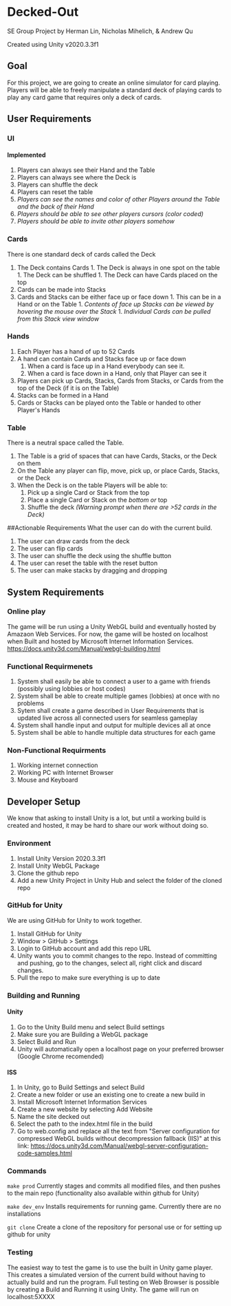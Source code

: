# Decked-Out
SE Group Project by Herman Lin, Nicholas Mihelich, &amp; Andrew Qu 

Created using Unity v2020.3.3f1

## Goal
For this project, we are going to create an online simulator for card playing. Players will be able to freely manipulate a standard deck of playing cards to play any card game
that requires only a deck of cards.


## User Requirements
### UI
#### Implemented
1. Players can always see their Hand and the Table
1. Players can always see where the Deck is
1. Players can shuffle the deck
1. Players can reset the table
1. *Players can see the names and color of other Players around the Table and the back of their Hand*
1. *Players should be able to see other players cursors (color coded)* 
1. *Players should be able to invite other players somehow*

### Cards
There is one standard deck of cards called the Deck
   1. The Deck contains Cards
     1. The Deck is always in one spot on the table
     1. The Deck can be shuffled
     1. The Deck can have Cards placed on the top
   1. Cards can be made into Stacks
   1. Cards and Stacks can be either face up or face down
     1. This can be in a Hand or on the Table
     1. *Contents of face up Stacks can be viewed by hovering the mouse over the Stack*
     1. *Individual Cards can be pulled from this Stack view window*

### Hands
1. Each Player has a hand of up to 52 Cards
1. A hand can contain Cards and Stacks face up or face down
   1. When a card is face up in a Hand everybody can see it.
   1. When a card is face down in a Hand, only that Player can see it
1. Players can pick up Cards, Stacks, Cards from Stacks, or Cards from the top of the Deck (if it is on the Table)
1. Stacks can be formed in a Hand
1. Cards or Stacks can be played onto the Table or handed to other Player's Hands

### Table
There is a neutral space called the Table.
1. The Table is a grid of spaces that can have Cards, Stacks, or the Deck on them
1. On the Table any player can flip, move, pick up, or place Cards, Stacks, or the Deck
1. When the Deck is on the table Players will be able to:
   1. Pick up a single Card or Stack from the top
   1. Place a single Card or Stack on the *bottom or* top
   1. Shuffle the deck *(Warning prompt when there are >52 cards in the Deck)*

##Actionable Requirements
What the user can do with the current build.
1. The user can draw cards from the deck
2. The user can flip cards
3. The user can shuffle the deck using the shuffle button
4. The user can reset the table with the reset button
5. The user can make stacks by dragging and dropping

## System Requirements

### Online play
The game will be run using a Unity WebGL build and eventually hosted by Amazaon Web Services. 
For now, the game will be hosted on localhost when Built and hosted by Microsoft Internet Information Services.
https://docs.unity3d.com/Manual/webgl-building.html

### Functional Requirmenets
1. System shall easily be able to connect a user to a game with friends (possibly using lobbies or host codes)
1. System shall be able to create multiple games (lobbies) at once with no problems
1. Sytem shall create a game described in User Requirements that is updated live across all connected users for seamless gameplay
1. System shall handle input and output for multiple devices all at once
1. System shall be able to handle multiple data structures for each game

### Non-Functional Requirments
1. Working internet connection
1. Working PC with Internet Browser
1. Mouse and Keyboard

## Developer Setup
We know that asking to install Unity is a lot, but until a working build is created and hosted,
it may be hard to share our work without doing so.

### Environment
1. Install Unity Version 2020.3.3f1
1. Install Unity WebGL Package
1. Clone the github repo
1. Add a new Unity Project in Unity Hub and select the folder of the cloned repo

### GitHub for Unity
We are using GitHub for Unity to work together.
1. Install GitHub for Unity
2. Window > GitHub > Settings
3. Login to GitHub account and add this repo URL
4. Unity wants you to commit changes to the repo. Instead of committing and pushing, go to the changes, select all, right click and discard changes.
6. Pull the repo to make sure everything is up to date

### Building and Running
#### Unity
1. Go to the Unity Build menu and select Build settings
2. Make sure you are Building a WebGL package
3. Select Build and Run
4. Unity will automatically open a localhost page on your preferred browser (Google Chrome recomended)

#### ISS
1. In Unity, go to Build Settings and select Build
2. Create a new folder or use an existing one to create a new build in
3. Install Microsoft Internet Information Services
4. Create a new website by selecting Add Website
5. Name the site decked out
6. Select the path to the index.html file in the build
7. Go to web.config and replace all the text from "Server configuration for compressed WebGL builds without decompression fallback (IIS)" at this link: https://docs.unity3d.com/Manual/webgl-server-configuration-code-samples.html

### Commands
`make prod`
Currently stages and commits all modified files, and then pushes to the main repo
(functionality also available within github for Unity)

`make dev_env`
Installs requirements for running game.
Currently there are no installations

`git clone`
Create a clone of the repository for personal use or for setting up github for unity

### Testing
The easiest way to test the game is to use the built in Unity game player. This creates a simulated version of the current build without having to 
actually build and run the program. 
Full testing on Web Browser is possible by creating a Build and Running it using Unity. The game will run on localhost:5XXXX 
